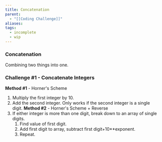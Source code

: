 ```yaml
---
title: Concatenation
parent:
  - "[[Coding Challenge]]"
aliases: 
tags:
  - incomplete
  - wip
---
```

### Concatenation
Combining two things into one.
### Challenge #1 - Concatenate Integers
**Method #1** - Horner's Scheme
1. Multiply the first integer by 10.
2. Add the second integer.
	Only works if the second integer is a single digit.
**Method #2** - Horner's Scheme + Reverse
1. If either integer is more than one digit, break down to an array of single digits.
	1. Find value of first digit.
	2. Add first digit to array, subtract first digit+10\*\*exponent.
	3. Repeat.